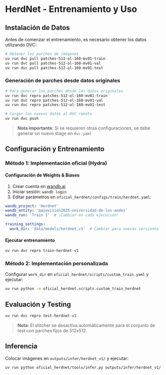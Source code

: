 # HerdNet - Entrenamiento y Uso

## Instalación de Datos

Antes de comenzar el entrenamiento, es necesario obtener los datos utilizando DVC:

```bash
# Obtener los parches de imágenes
uv run dvc pull patches-512-ol-160-mv01-train
uv run dvc pull patches-512-ol-160-mv01-val
uv run dvc pull patches-512-ol-160-mv01-test
```

### Generación de parches desde datos originales

```bash
# Para generar los parches desde los datos originales
uv run dvc repro patches-512-ol-160-mv01-train
uv run dvc repro patches-512-ol-160-mv01-val
uv run dvc repro patches-512-ol-160-mv01-test

# Cargar los nuevos datos al DVC remoto
uv run dvc push
```

> **Nota importante**: Si se requieren otras configuraciones, se debe generar un nuevo stage en `dvc.yaml`

## Configuración y Entrenamiento

### Método 1: Implementación oficial (Hydra)

#### Configuración de Weights & Biases

1. Crear cuenta en [wandb.ai](https://wandb.ai)
2. Iniciar sesión: `wandb login`
3. Editar parámetros en `oficial_herdnet/configs/train/herdnet.yaml`:

```yaml
wandb_project: 'Herdnet'
wandb_entity: 'maiavision2025-universidad-de-los-andes'
wandb_run: 'Train 1'  # ¡Cambiar en cada ejecución!

training_settings:
  work_dir: 'data/models/herdnet_v1'  # Cambiar para nuevas versiones
```

#### Ejecutar entrenamiento

```bash
uv run dvc repro train-herdnet-v1
```

### Método 2: Implementación personalizada

Configurar `work_dir` en `oficial_herdnet/scripts/custom_train.yaml` y ejecutar:

```bash
uv run python -m oficial_herdnet.scripts.custom_train_herdnet
```

## Evaluación y Testing

```bash
uv run dvc repro test-herdnet-v1
```

> **Nota**: El stitcher se desactiva automáticamente para el conjunto de test con parches fijos de 512x512.

## Inferencia

Colocar imágenes en `outputs/infer/herdnet_v1/` y ejecutar:

```bash
uv run python oficial_herdnet/tools/infer.py outputs/infer/herdnet_v1/ data/models/herdnet_v1/best_model.pth -size 512 -over 160
```
